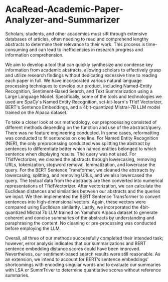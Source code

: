 # AcaRead-Academic-Paper-Analyzer-and-Summarizer

Scholars, students, and other academics must sift through extensive databases of articles, often needing to read and comprehend lengthy abstracts to determine their relevance to their work. This process is time-consuming and can lead to inefficiencies in research progress and information comprehension.

We aim to develop a tool that can quickly synthesize and condense key information from academic abstracts, allowing scholars to effectively grasp and utilize research findings without dedicating excessive time to reading each paper in full. We have incorporated various natural language processing techniques to develop our product, including Named-Entity Recognition, Sentiment-Based Search, and Text Summarization using a Large Language Model. Specifically, some of the tools and technologies we used are SpaCy's Named Entity Recognition, sci-kit-learn's TfIdf Vectorizer, BERT's Sentence Embeddings, and a 4bit-quantized Mistral-7B LLM model trained on the Alpaca dataset.

To take a closer look at our methodology, our preprocessing consisted of different methods depending on the function and use of the abstract/query. There was no feature engineering conducted. In some cases, reformatting was conducted to fit sentences on one line. For Named Entity Recognition (NER), the only preprocessing conducted was splitting the abstract by sentences to differentiate better which named entities belonged to which sentence when displaying results. The query was not used. For TfidfVectorizer, we cleaned the abstracts through lowercasing, removing URLs, tokenization, stopword removal, lemmatization, and lowercase the query. For the BERT Sentence Transformer, we cleaned the abstracts by lowercasing, splitting, and removing URLs, and we also lowercased the query.  The textual data from the abstracts are then converted into numerical representations of TfidfVectorizer. After vectorization, we can calculate the Euclidean distances and similarities between our abstracts and the queries we input. We then implemented the BERT Sentence Transformer to convert sentences into high-dimensional vectors. Again, these vectors were compared using Euclidean similarity. Lastly, we incorporated the 4bit-quantized Mistral 7b LLM trained on Yamaha’s Alpaca dataset to generate coherent and concise summaries of the abstracts by understanding and paraphrasing the content. No cleaning or pre-processing was conducted before employing the LLM.

Overall, all three of our methods successfully completed their intended task; however, error analysis indicates that our summarizations and BERT sentence embedding distance scores could have been improved. Nevertheless, our sentiment-based search results were still reasonable. As an extension, we intend to account for BERT’s sentence embeddings’ shortcomings with encoding singular words and to evaluate our summaries with LSA or SummTriver to determine quantitative scores without reference summaries.
